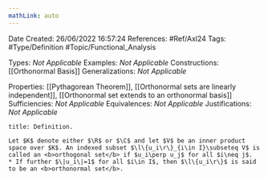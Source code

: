 ```yaml
---
mathLink: auto
---
```


<div class="topSpace"></div>

Date Created: 26/06/2022 16:57:24
References: #Ref/Axl24
Tags: #Type/Definition #Topic/Functional_Analysis

Types: <i>Not Applicable</i>
Examples: <i>Not Applicable</i>
Constructions: [[Orthonormal Basis]]
Generalizations: <i>Not Applicable</i>

Properties: [[Pythagorean Theorem]], [[Orthonormal sets are linearly independent]], [[Orthonormal set extends to an orthonormal basis]]
Sufficiencies: <i>Not Applicable</i>
Equivalences: <i>Not Applicable</i>
Justifications: <i>Not Applicable</i>

``` ad-Definition
title: Definition.

Let $K$ denote either $\R$ or $\C$ and let $V$ be an inner product space over $K$. An indexed subset $\l\{u_i\r\}_{i\in I}\subseteq V$ is called an <b>orthogonal set</b> if $u_i\perp u_j$ for all $i\neq j$.
* If further $\|u_i\|=1$ for all $i\in I$, then $\l\{u_i\r\}$ is said to be an <b>orthonormal set</b>.

```
